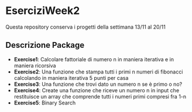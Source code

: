 # EserciziWeek2
Questa repository conserva i progetti della settimana 13/11 al 20/11

## Descrizione Package
- **Exercise1**: Calcolare fattoriale di numero n in maniera iterativa e in maniera ricorsiva
- **Exercise2**: Una funzione che stampa tutti i primi n numeri di fibonacci calcolando in maniera iterativa 5 punti per casa
- **Exercise3**: Una funzione che trovi dato un numero n se è primo o no?
- **Exercise4**: Create una funzione che riceve un numero n in input che restituisce un array che comprende tutti i numeri primi compresi fra 1-n
- **Exercise5**: Binary Search
